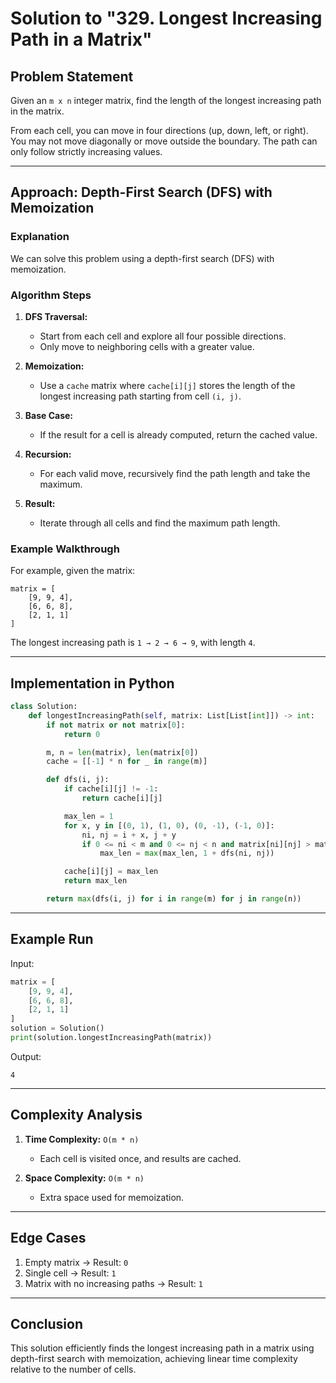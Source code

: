 # Solution to "329. Longest Increasing Path in a Matrix"

## Problem Statement

Given an `m x n` integer matrix, find the length of the longest increasing path in the matrix.

From each cell, you can move in four directions (up, down, left, or right). You may not move diagonally or move outside the boundary. The path can only follow strictly increasing values.

---

## Approach: Depth-First Search (DFS) with Memoization

### Explanation

We can solve this problem using a depth-first search (DFS) with memoization.

### Algorithm Steps

1. **DFS Traversal:**
    
    - Start from each cell and explore all four possible directions.
    - Only move to neighboring cells with a greater value.
2. **Memoization:**
    
    - Use a `cache` matrix where `cache[i][j]` stores the length of the longest increasing path starting from cell `(i, j)`.
3. **Base Case:**
    
    - If the result for a cell is already computed, return the cached value.
4. **Recursion:**
    
    - For each valid move, recursively find the path length and take the maximum.
5. **Result:**
    
    - Iterate through all cells and find the maximum path length.

### Example Walkthrough

For example, given the matrix:

```
matrix = [
    [9, 9, 4],
    [6, 6, 8],
    [2, 1, 1]
]
```

The longest increasing path is `1 → 2 → 6 → 9`, with length `4`.

---

## Implementation in Python

```python
class Solution:
    def longestIncreasingPath(self, matrix: List[List[int]]) -> int:
        if not matrix or not matrix[0]:
            return 0

        m, n = len(matrix), len(matrix[0])
        cache = [[-1] * n for _ in range(m)]

        def dfs(i, j):
            if cache[i][j] != -1:
                return cache[i][j]

            max_len = 1
            for x, y in [(0, 1), (1, 0), (0, -1), (-1, 0)]:
                ni, nj = i + x, j + y
                if 0 <= ni < m and 0 <= nj < n and matrix[ni][nj] > matrix[i][j]:
                    max_len = max(max_len, 1 + dfs(ni, nj))

            cache[i][j] = max_len
            return max_len

        return max(dfs(i, j) for i in range(m) for j in range(n))
```

---

## Example Run

Input:

```python
matrix = [
    [9, 9, 4],
    [6, 6, 8],
    [2, 1, 1]
]
solution = Solution()
print(solution.longestIncreasingPath(matrix))
```

Output:

```
4
```

---

## Complexity Analysis

1. **Time Complexity:** `O(m * n)`
    
    - Each cell is visited once, and results are cached.
2. **Space Complexity:** `O(m * n)`
    
    - Extra space used for memoization.

---

## Edge Cases

1. Empty matrix → Result: `0`
2. Single cell → Result: `1`
3. Matrix with no increasing paths → Result: `1`

---

## Conclusion

This solution efficiently finds the longest increasing path in a matrix using depth-first search with memoization, achieving linear time complexity relative to the number of cells.